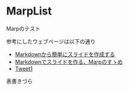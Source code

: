 # MarpList
Marpのテスト  

参考にしたウェブページは以下の通り
- [Markdownから簡単にスライドを作成する](https://tracpath.com/works/development/marp/)
- [Markdownでスライドを作る、Marpのすゝめ](https://eng-blog.iij.ad.jp/archives/11432)
- [Tweet1](https://twitter.com/So_Miyagawa/status/1490745960372211713)

表書きづら